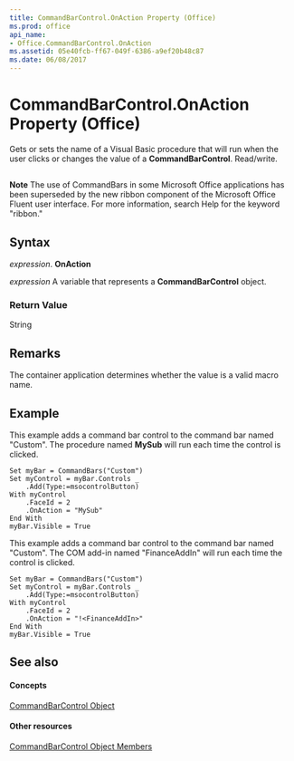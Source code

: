 ```yaml
---
title: CommandBarControl.OnAction Property (Office)
ms.prod: office
api_name:
- Office.CommandBarControl.OnAction
ms.assetid: 05e40fcb-ff67-049f-6386-a9ef20b48c87
ms.date: 06/08/2017
---
```



# CommandBarControl.OnAction Property (Office)

Gets or sets the name of a Visual Basic procedure that will run when the user clicks or changes the value of a **CommandBarControl**. Read/write.


## 


 **Note**  The use of CommandBars in some Microsoft Office applications has been superseded by the new ribbon component of the Microsoft Office Fluent user interface. For more information, search Help for the keyword "ribbon."


## Syntax

 _expression_. **OnAction**

 _expression_ A variable that represents a **CommandBarControl** object.


### Return Value

String


## Remarks

The container application determines whether the value is a valid macro name.


## Example

This example adds a command bar control to the command bar named "Custom". The procedure named **MySub** will run each time the control is clicked.


```
Set myBar = CommandBars("Custom") 
Set myControl = myBar.Controls _ 
    .Add(Type:=msocontrolButton) 
With myControl 
    .FaceId = 2 
    .OnAction = "MySub" 
End With 
myBar.Visible = True
```

This example adds a command bar control to the command bar named "Custom". The COM add-in named "FinanceAddIn" will run each time the control is clicked.




```
Set myBar = CommandBars("Custom") 
Set myControl = myBar.Controls _ 
    .Add(Type:=msocontrolButton) 
With myControl 
    .FaceId = 2 
    .OnAction = "!<FinanceAddIn>" 
End With 
myBar.Visible = True
```


## See also


#### Concepts


[CommandBarControl Object](commandbarcontrol-object-office.md)
#### Other resources


[CommandBarControl Object Members](commandbarcontrol-members-office.md)

